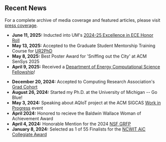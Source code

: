 ## Recent News
For a complete archive of media coverage and featured articles, please visit [press coverage](/press.html).
<!-- * **September 2025:** Elected as the new Editor-in-Chief for the [ACM XRDS Magazine](https://xrds.acm.org/)!  -->
* **June 11, 2025:** Inducted into UM's [2024-25 Excellence in ECE Honor Roll](https://ece.engin.umich.edu/stories/twenty-students-inducted-into-the-2024-2025-excellence-in-ece-honor-roll)
* **May 13, 2025:** Accepted to the Graduate Student Mentorship Training Course for [UR2PhD](https://cra.org/ur2phd/)
*   **May 8, 2025:** Best Poster Award for 'Sniffing out the City' at ACM SenSys 2025
*   **April 9, 2025:** Received a [Department of Energy Computational Science Fellowship](https://www.energy.gov/science/articles/us-department-energy-selects-35th-class-computational-science-graduate-fellows)!
<!-- *   **March 10, 2025:** 'Sniffing out the City' Poster was accepted to [ACM SenSys 2025](https://sensys.acm.org/2025/) -->
*   **December 20, 2024:** Accepted to Computing Research Association's [Grad Cohort](https://cra.org/cra-wp/grad-cohort-for-women/) 
*   **August 26, 2024:** Started my Ph.D. at the University of Michigan -- Go Blue!
*   **May 3, 2024:** Speaking about AQIoT project at the ACM SIGCAS [Work in Progress](https://www.sigcas.org/2024/03/28/may-3-2024-double-feature-fine-grained-air-quality-sensing-with-internet-of-things-soothsayers-illusionists-con-artists-and-artificial-intelligence/) event
*   **April 2024:** Honored to recieve the Baldwin Wallace  Woman of Achievement Award 
*   **April 4, 2024:** Honorable Mention for the 2024 [NSF GRFP](https://www.research.gov/grfp/AwardeeList.do?method=loadAwardeeList)
*   **January 8, 2024:** Selected as 1 of 55 Finalists for the [NCWIT AiC Collegiate Award](https://www.aspirations.org/award-programs/aic-collegiate-award)

<!-- *   **August 2023:** Awarded the top [CIO Tomorrow Scholarship](https://www.cio-tomorrow.com/studentscholarship.html) at $3,590
*   **July 2023:** Paper on Air Quality Deployment results accepted to [ACM CCSC Midwest Conference](https://www.ccsc.org/midwest/)
*   **March 2023:** Awarded a [NASA Ohio Space Grant Consortium](http://osgc.org/recipients/) Research Scholarship for 2023-24
*   **March 8, 2023:** Accepted into Carnegie Mellon's [Human-Computer Interaction Institute REU](https://hcii.cmu.edu/summer-research-program)
*   **Feburary 24-25, 2023:** Presented Air Quality Research at [OCWiC Conference](https://ocwic23.ocwic.org/)
*   **November 6-9, 2022:** Received an ACM Student Travel Grant for ACM SenSys in Boston
*   **October 22, 2022:** Accepted into Carnegie Mellon's [OurCS Women-in-Tech](https://www.google.com/search?client=safari&rls=en&q=carengie+mellon+our+cs&ie=UTF-8&oe=UTF-8) conference
*   **October 2022:** Air Quality poster was accepted to [ACM SenSys 2022](http://sensys.acm.org/2022/)
*   **September 2022:** Campus Plate paper was accepted to [ACM RACS 2022](https://www.sigapp.org/RACS/RACS2022/) -->
